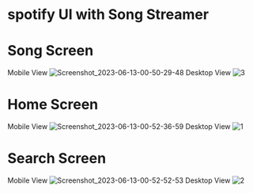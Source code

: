 # spotify UI with Song Streamer
# Song Screen
Mobile View
![Screenshot_2023-06-13-00-50-29-48](https://github.com/SelvaKumar-Ajay/Spotify_Clone/assets/99971333/02d1dbf9-02ad-4310-a12c-0b410e08468f)
Desktop View
![3](https://github.com/SelvaKumar-Ajay/Spotify_Clone/assets/99971333/9f6c87e5-fd23-4ed3-b826-d34e59b5c22f)

# Home Screen
Mobile View
![Screenshot_2023-06-13-00-52-36-59](https://github.com/SelvaKumar-Ajay/Spotify_Clone/assets/99971333/c9bf886b-6708-4455-a34d-99308751d4be)
Desktop View
![1](https://github.com/SelvaKumar-Ajay/Spotify_Clone/assets/99971333/47f1f775-ef2b-4e5a-9ef6-5ed680a39749)

# Search Screen
Mobile View
![Screenshot_2023-06-13-00-52-52-53](https://github.com/SelvaKumar-Ajay/Spotify_Clone/assets/99971333/72e5694d-1743-497c-97da-18c3d8fbf300)
Desktop View
![2](https://github.com/SelvaKumar-Ajay/Spotify_Clone/assets/99971333/5fc1b41b-43b1-4454-9600-9f3eb57b87fb)



